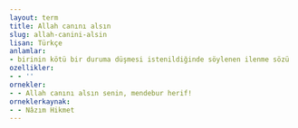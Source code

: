 ```yaml
---
layout: term
title: Allah canını alsın
slug: allah-canini-alsin
lisan: Türkçe
anlamlar:
- birinin kötü bir duruma düşmesi istenildiğinde söylenen ilenme sözü
ozellikler:
- - ''
ornekler:
- - Allah canını alsın senin, mendebur herif!
orneklerkaynak:
- - Nâzım Hikmet
---
```

